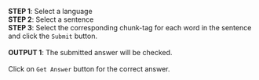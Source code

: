 **STEP 1**: Select a language<br/>
**STEP 2**: Select a sentence<br/>
**STEP 3**: Select the corresponding chunk-tag for each word in the sentence and click the `Submit` button.<br/>
<br/>
**OUTPUT 1**: The submitted answer will be checked.<br/>
<br/>
Click on `Get Answer` button for the correct answer. 